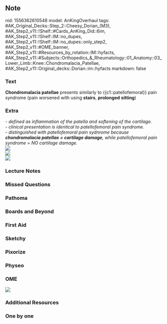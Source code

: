 ## Note
nid: 1556362610548
model: AnKingOverhaul
tags: #AK_Original_Decks::Step_2::Cheesy_Dorian_(M3), #AK_Step2_v11::!Shelf::#Cards_AnKing_Did::6im, #AK_Step2_v11::!Shelf::IM::no_dupes, #AK_Step2_v11::!Shelf::IM::no_dupes::only_step2, #AK_Step2_v11::#OME_banner, #AK_Step2_v11::#Resources_by_rotation::IM::hyfacts, #AK_Step2_v11::#Subjects::Orthopedics_&_Rheumatology::01_Anatomy::03_Lower_Limb::Knee::Chondromalacia_Patellae, #AK_Step2_v11::Original_decks::Dorian::im::hyfacts
markdown: false

### Text
<b>Chondromalacia patellae</b> presents similarly to
{{c1::patellofemoral}} pain syndrome (pain worsened with using
<b>stairs</b>, <b>prolonged</b> <b>sitting</b>)

### Extra
<div>
  <i>- defined as inflammation of the patella and softening of the
  cartilage.</i>
</div>
<div>
  <i>- clinical presentation is identical to patellofemoral pain
  syndrome.</i>
</div>
<div>
  <i>- distinguished with patellofemoral pain sydnrome because
  <b>chondromalacia patellae = cartilage damage</b>, while
  patellofemoral pain syndrome = NO cartilage damage.</i>
</div><i><img src="paste-2269005452673025.jpg"></i>
<div>
  <i><img src="paste-2267034062684161.jpg"></i>
</div>
<div>
  <i><b><img src="oh.png"></b></i>
</div>

### Lecture Notes


### Missed Questions


### Pathoma


### Boards and Beyond


### First Aid


### Sketchy


### Pixorize


### Physeo


### OME
<div class="ome-widget">
  <a href="https://onlinemeded.org?ref=anki"><img src=
  "_OME_AnkiFlashcards_General_4.png"></a>
</div>

### Additional Resources


### One by one


